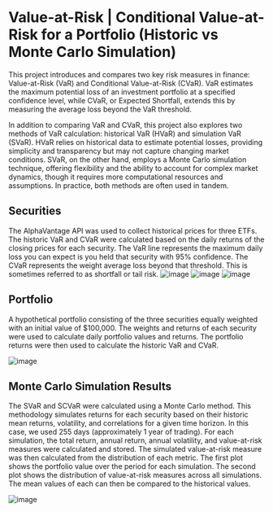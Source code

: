 # Value-at-Risk | Conditional Value-at-Risk for a Portfolio (Historic vs Monte Carlo Simulation)

This project introduces and compares two key risk measures in finance: Value-at-Risk (VaR) and Conditional Value-at-Risk (CVaR). VaR estimates the maximum potential loss of an investment portfolio at a specified confidence level, while CVaR, or Expected Shortfall, extends this by measuring the average loss beyond the VaR threshold. 

In addition to comparing VaR and CVaR, this project also explores two methods of VaR calculation: historical VaR (HVaR) and simulation VaR (SVaR). HVaR relies on historical data to estimate potential losses, providing simplicity and transparency but may not capture changing market conditions. SVaR, on the other hand, employs a Monte Carlo simulation technique, offering flexibility and the ability to account for complex market dynamics, though it requires more computational resources and assumptions. In practice, both methods are often used in tandem.


## Securities
The AlphaVantage API was used to collect historical prices for three ETFs.  The historic VaR and CVaR were calculated based on the daily returns of the closing prices for each security.  The VaR line represents the maximum daily loss you can expect is you held that security with 95% confidence.  The CVaR represents the weight average loss beyond that threshold. This is sometimes referred to as shortfall or tail risk.
![image](https://github.com/kconstable/quant-var/assets/1649676/7087edac-bd6d-4541-a4e3-f71e6e795309)
![image](https://github.com/kconstable/quant-var/assets/1649676/f14b5fbf-eb79-4af3-b1ff-16327dc6834b)
![image](https://github.com/kconstable/quant-var/assets/1649676/2d5a47f1-aa2e-4ee0-bd8f-00e54ca53254)


## Portfolio
A hypothetical portfolio consisting of the three securities equally weighted with an initial value of $100,000.  The weights and returns of each security were used to calculate daily portfolio values and returns.  The portfolio returns were then used to calculate the historic VaR and CVaR. 

![image](https://github.com/kconstable/quant-var/assets/1649676/a4427ead-6f63-4c25-ae43-26fe7317532f)



## Monte Carlo Simulation Results

The SVaR and SCVaR were calculated using a Monte Carlo method. This methodology simulates returns for each security based on their historic mean returns, volatility, and correlations for a given time horizon. In this case, we used 255 days (approximately 1 year of trading).  For each simulation, the total return, annual return, annual volatility, and value-at-risk measures were calculated and stored.  The simulated value-at-risk measure was then calculated from the distribution of each metric.   The first plot shows the portfolio value over the period for each simulation.  The second plot shows the distribution of value-at-risk measures across all simulations.  The mean values of each can then be compared to the historical values. 

![image](https://github.com/kconstable/quant-var/assets/1649676/4b236089-d0ff-436b-a0c7-0c79c91e9042)
